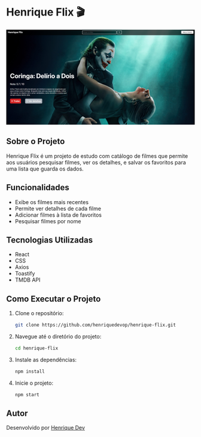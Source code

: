 # Henrique Flix 🎬

![preview do projeto](/src/images/preview-henriqueflix.png)

## Sobre o Projeto
Henrique Flix é um projeto de estudo com catálogo de filmes que permite aos usuários pesquisar filmes, ver os detalhes, e salvar os favoritos para uma lista que guarda os dados.

## Funcionalidades 
- Exibe os filmes mais recentes 
- Permite ver detalhes de cada filme
- Adicionar filmes à lista de favoritos
- Pesquisar filmes por nome

## Tecnologias Utilizadas
- React
- CSS
- Axios
- Toastify
- TMDB API

## Como Executar o Projeto
1. Clone o repositório:
   ```bash
   git clone https://github.com/henriquedevop/henrique-flix.git
   ```
1. Navegue até o diretório do projeto:
   ```bash
   cd henrique-flix
   ```
3. Instale as dependências:
   ```bash
   npm install
   ```
4. Inicie o projeto:
   ```bash
   npm start
   ```
## Autor
Desenvolvido por [Henrique Dev](https://github.com/henriquedevop)

